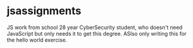 # jsassignments
JS work from school
28 year CyberSecurity student, who doesn't need JavaScript but only needs it to get this degree. ASlso only writing this for the hello world exercise.
